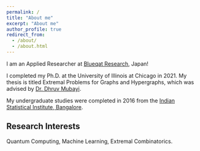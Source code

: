 ```yaml
---
permalink: /
title: "About me"
excerpt: "About me"
author_profile: true
redirect_from: 
  - /about/
  - /about.html
---
```


I am an Applied Researcher at [Blueqat Research](https://corp.blueqat.com/research), Japan!

I completed my Ph.D. at the University of Illinois at Chicago in 2021. My thesis is titled Extremal Problems for Graphs and Hypergraphs, which was advised by [Dr. Dhruv Mubayi](http://homepages.math.uic.edu/~mubayi/).

My undergraduate studies were completed in 2016 from the [Indian Statistical Institute, Bangalore](http://www.isibang.ac.in/~statmath/).

## Research Interests

Quantum Computing, Machine Learning, Extremal Combinatorics.
